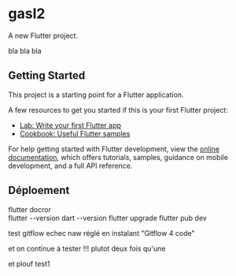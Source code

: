 # gasl2

A new Flutter project.

bla bla bla

## Getting Started

This project is a starting point for a Flutter application.

A few resources to get you started if this is your first Flutter project:

- [Lab: Write your first Flutter app](https://docs.flutter.dev/get-started/codelab)
- [Cookbook: Useful Flutter samples](https://docs.flutter.dev/cookbook)

For help getting started with Flutter development, view the
[online documentation](https://docs.flutter.dev/), which offers tutorials,
samples, guidance on mobile development, and a full API reference.


## Déploement
flutter docror  
flutter --version
dart --version
flutter upgrade
flutter pub dev

test gitflow echec naw
réglé en instalant "Gitflow 4 code" 

et on continue à tester !!!
plutot deux fois qu'une 

et plouf test1